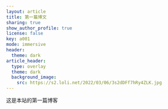 ```yaml
---
layout: article
title: 第一篇博文
sharing: true
show_author_profile: true
license: false
key: a001
mode: immersive
header:
  theme: dark
article_header:
  type: overlay
  theme: dark
  background_image:
    src: https://s2.loli.net/2022/03/06/3s2dDFf7hRy4ZLK.jpg
---
```


这是本站的第一篇博客

